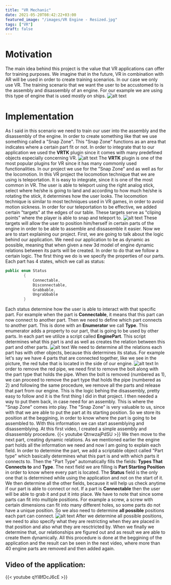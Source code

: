 ```yaml
---
title: "VR Mechanic"
date: 2021-05-20T08:42:22+03:00
featured_image: "/images/VR Engine - Resized.jpg"
tags: ["VR"]
draft: false
---
```

Motivation
===============

The main idea behind this project is the value that VR applications can offer for training purposes. We imagine that in the future, VR in combination with AR will be used in order to create training scenarios.
In our case we only use VR. The training scenario that we want the user to be accustomed to is the assembly and disassembly of an engine. For our example we are using this type of engine that is used mostly on
ships.
![alt text](https://raw.githubusercontent.com/petrosKon/Kontrazis/master/static/images/VR%20Engine.JPG)

Implementation
===============

As I said in this scenario we need to train our user into the assembly and the disassembly of the engine. In order to create something like that we use something called a "Snap Zone". This "Snap Zone" functions 
as an area that indicates where a certain part fit or not. In order to integrate that to our application we used the **VRTK** plugin since it comes with many predefined objects especially concerning VR.
![alt text](https://raw.githubusercontent.com/petrosKon/Kontrazis/master/static/images/VRTK%20Plugin.jpg)
The **VRTK** plugin is one of the most popular plugins for VR since it has many commonly used functionalities. In our project we use for the "Snap Zone" and as well as for the locomotion. In this VR project the locomotion technique
that we are using is teleportation. It is easy to integrate, since it is one of the most common in VR. The user is able to teleport using the right analog stick, select where he/she is going to land and according to how much he/she is rotating the 
stick, it determines how the user looks. The locomotion technique is similar to most techniques used in VR games, in order to avoid motion sickness.
In order for our teleportation to be effective, we added certain "targets" at the edges of our table. These targets serve as "cliping points" where the player is able to snap and teleport to.
![alt text](https://raw.githubusercontent.com/petrosKon/Kontrazis/master/static/images/Teleport%20Targets.JPG)
These targets will allow the user to position him/herself in certain parts of the engine in order to be able to assemble and dissasemble it easier.
Now we are to start explaining our project. First, we are going to talk about the logic behind our application. We need our application to be as dynamic as possible, meaning that when given a new 3d model of engine dynamic relations between its parts will be created.
In order to do that we follow a certain logic. The first thing we do is we specify the properties of our parts. Each part has 4 states, which we call as status:
```C#
public enum Status
        {
            Connectable,
            Disconnectable,
            Grabbable,
            Ungrabbable
        }
```
Each status determine how the user is able to interact with that specific part. For example when the part is **Connectable**, it means that this part can now connect to another part. Then we need to define which part connects to another part. This is done with an **Enumerator** we call **Type**. 
This enumerator adds a property to our part, that is going to be used by other parts. In each part we utilize a script called **EnginePart**. This script determines what this part is and as well as creates the relation between this part and other parts.
![alt text](https://raw.githubusercontent.com/petrosKon/Kontrazis/master/static/images/Engine%20Part%20Script.JPG)
We need to determine all the relations each part has with other objects, because this determines its status. For example let's say we have 4 parts that are connected together, like we see in the picture, the red tube that is located in the side of our engine.
![alt text](https://raw.githubusercontent.com/petrosKon/Kontrazis/master/static/images/Red%20tubes%20-%20Numbered.png)
In order to remove the red pipe, we need first to remove the bolt along with the part type that holds the pipe. When the bolt is removed (numbered as 1), we can proceed to remove the part type that holds the pipe (numbered as 2) and following the same procedure, we remove all the parts and release that part from our engine.
This is the logic behing the disassembly, pretty easy to follow and it is the first thing I did in that project. I then needed a way to put them back, in case need for an assembly. This is where the "Snap Zone" comes into play.
The "Snap Zone" is very valuable to us, since with that we are able to put the part at its starting position. So we store its position at the beggining, in order to know where the part is going to be assembled to.
With this information we can start assemblying and disassemblying. At this first video, I created a simple assembly and disassembly procedure.
{{< youtube QtnwzajPdSU >}}
We then move to the next part, creating dynamic relations. As we mentioned earlier the engine part holds all the information we need and now I am going to explain each field. In order to determine the part, we add a scriptable object called "Part type" which basically determines what this part is and with which parts it connects to.
Then the "Part Type" automatically fills the fields: **Types That Connects to** and **Type**. The next field we are filling is **Part Starting Position** in order to know where every part is located. The **Status** field is the only one that is determined while using the application and not on the start of it.
We then determine all the other fields, because it will help us check anytime if our part is able to connect or not. If a part is **Connectable** then the user will be able to grab it and put it into place. We have to note that since some parts can fit into multiple positions. For example a screw, a screw with certain dimensions can 
fit into many different holes, so some parts do not have a unique position. So we also need to determine **all possible** positions each part can connect.
![alt text](https://raw.githubusercontent.com/petrosKon/Kontrazis/master/static/images/Red%20tubes%20-%20Screws.jpg)
After we determine all possible positions, we need to also specify what they are restricting when they are placed in that position and also what they are resctricted by. When we finally we determine that, our relationships are figured out and as result we are able to create them dynamically.
All this procedure is done at the beggining of the application and the result can be seen in the next video, where more than 40 engine parts are removed and then added again.

Video of the application:
---------------

{{< youtube qYI8fDcJ6cE >}}




